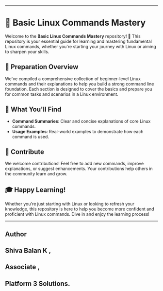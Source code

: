 
---

# 🐧 Basic Linux Commands Mastery

Welcome to the **Basic Linux Commands Mastery** repository! 🎉 This repository is your essential guide for learning and mastering fundamental Linux commands, whether you're starting your journey with Linux or aiming to sharpen your skills.

## 🚀 Preparation Overview

We've compiled a comprehensive collection of beginner-level Linux commands and their explanations to help you build a strong command line foundation. Each section is designed to cover the basics and prepare you for common tasks and scenarios in a Linux environment.

## 📜 What You'll Find

- **Command Summaries**: Clear and concise explanations of core Linux commands.
- **Usage Examples**: Real-world examples to demonstrate how each command is used.

## 🤝 Contribute

We welcome contributions! Feel free to add new commands, improve explanations, or suggest enhancements. Your contributions help others in the community learn and grow.

## 🎓 Happy Learning!

Whether you're just starting with Linux or looking to refresh your knowledge, this repository is here to help you become more confident and proficient with Linux commands. Dive in and enjoy the learning process!

---

## Author 
## Shiva Balan K ,
## Associate ,
## Platform 3 Solutions.
